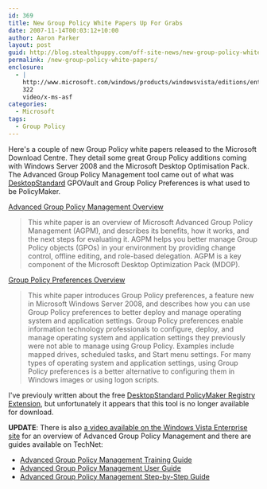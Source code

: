 ```yaml
---
id: 369
title: New Group Policy White Papers Up For Grabs
date: 2007-11-14T00:03:12+10:00
author: Aaron Parker
layout: post
guid: http://blog.stealthpuppy.com/off-site-news/new-group-policy-white-papers
permalink: /new-group-policy-white-papers/
enclosure:
  - |
    http://www.microsoft.com/windows/products/windowsvista/editions/enterprise/videos/agpm.asx
    322
    video/x-ms-asf
categories:
  - Microsoft
tags:
  - Group Policy
---
```

Here's a couple of new Group Policy white papers released to the Microsoft Download Centre. They detail some great Group Policy additions coming with Windows Server 2008 and the Microsoft Desktop Optimisation Pack. The Advanced Group Policy Management tool came out of what was [DesktopStandard](http://www.desktopstandard.com/) GPOVault and Group Policy Preferences is what used to be PolicyMaker.

[Advanced Group Policy Management Overview](http://www.microsoft.com/downloads/details.aspx?FamilyID=993a34d0-c274-4b46-b9fc-568426b81c5e&DisplayLang=en)

> This white paper is an overview of Microsoft Advanced Group Policy Management (AGPM), and describes its benefits, how it works, and the next steps for evaluating it. AGPM helps you better manage Group Policy objects (GPOs) in your environment by providing change control, offline editing, and role-based delegation. AGPM is a key component of the Microsoft Desktop Optimization Pack (MDOP).

[Group Policy Preferences Overview](http://www.microsoft.com/downloads/details.aspx?FamilyID=42e30e3f-6f01-4610-9d6e-f6e0fb7a0790&DisplayLang=en)

> This white paper introduces Group Policy preferences, a feature new in Microsoft Windows Server 2008, and describes how you can use Group Policy preferences to better deploy and manage operating system and application settings. Group Policy preferences enable information technology professionals to configure, deploy, and manage operating system and application settings they previously were not able to manage using Group Policy. Examples include mapped drives, scheduled tasks, and Start menu settings. For many types of operating system and application settings, using Group Policy preferences is a better alternative to configuring them in Windows images or using logon scripts.

I've previouly written about the free [DesktopStandard PolicyMaker Registry Extension](http://stealthpuppy.com/group-policy/why-are-you-still-writing-adm-templates), but unfortunately it appears that this tool is no longer available for download.

**UPDATE**: There is also [a video available on the Windows Vista Enterprise site](http://www.microsoft.com/windows/products/windowsvista/editions/enterprise/videos/agpm.asx) for an overview of Advanced Group Policy Management and there are guides available on TechNet:

  * [Advanced Group Policy Management Training Guide](http://technet.microsoft.com/en-us/bb608283(technet.10))
  * [Advanced Group Policy Management User Guide](http://technet.microsoft.com/en-us/bb608284(technet.10))
  * [Advanced Group Policy Management Step-by-Step Guide](http://technet.microsoft.com/en-us/bb767569(technet.10))